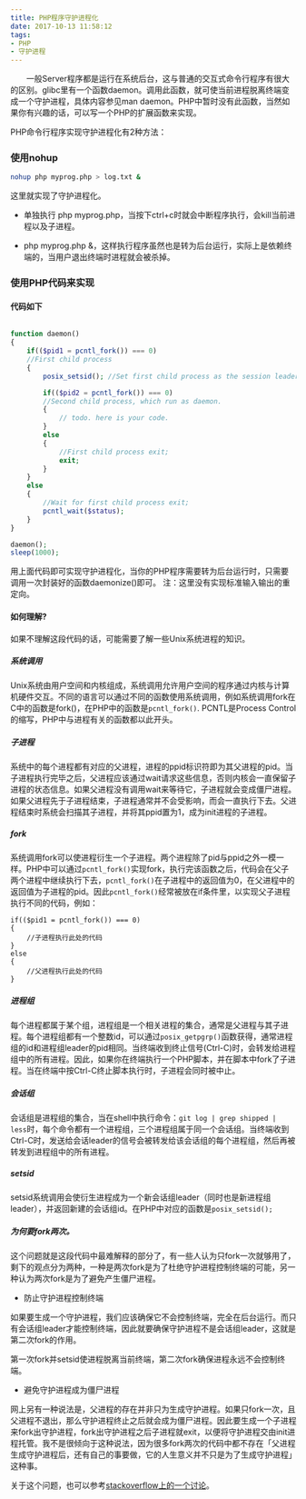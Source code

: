 ```yaml
---
title: PHP程序守护进程化
date: 2017-10-13 11:58:12
tags:
- PHP
- 守护进程
---
```


　　一般Server程序都是运行在系统后台，这与普通的交互式命令行程序有很大的区别。glibc里有一个函数daemon。调用此函数，就可使当前进程脱离终端变成一个守护进程，具体内容参见man daemon。PHP中暂时没有此函数，当然如果你有兴趣的话，可以写一个PHP的扩展函数来实现。

PHP命令行程序实现守护进程化有2种方法：

<!--more -->

### 使用nohup

```bash
nohup php myprog.php > log.txt &

```

这里就实现了守护进程化。

- 单独执行 php myprog.php，当按下ctrl+c时就会中断程序执行，会kill当前进程以及子进程。

- php myprog.php &，这样执行程序虽然也是转为后台运行，实际上是依赖终端的，当用户退出终端时进程就会被杀掉。

### 使用PHP代码来实现

#### 代码如下
```php

function daemon()
{
    if(($pid1 = pcntl_fork()) === 0)
    //First child process
    {
        posix_setsid(); //Set first child process as the session leader.

        if(($pid2 = pcntl_fork()) === 0)
        //Second child process, which run as daemon.
        {
            // todo. here is your code.           
        }
        else
        {
            //First child process exit;
            exit;
        }
    }
    else
    {
        //Wait for first child process exit;
        pcntl_wait($status);
    }
}

daemon();
sleep(1000);
```

用上面代码即可实现守护进程化，当你的PHP程序需要转为后台运行时，只需要调用一次封装好的函数daemonize()即可。
注：这里没有实现标准输入输出的重定向。

#### 如何理解?

如果不理解这段代码的话，可能需要了解一些Unix系统进程的知识。

##### 系统调用

Unix系统由用户空间和内核组成，系统调用允许用户空间的程序通过内核与计算机硬件交互。不同的语言可以通过不同的函数使用系统调用，例如系统调用fork在C中的函数是fork()，在PHP中的函数是`pcntl_fork()`. PCNTL是Process Control的缩写，PHP中与进程有关的函数都以此开头。

##### 子进程

系统中的每个进程都有对应的父进程，进程的ppid标识符即为其父进程的pid。当子进程执行完毕之后，父进程应该通过wait请求这些信息，否则内核会一直保留子进程的状态信息。如果父进程没有调用wait来等待它，子进程就会变成僵尸进程。
如果父进程先于子进程结束，子进程通常并不会受影响，而会一直执行下去。父进程结束时系统会扫描其子进程，并将其ppid置为1，成为init进程的子进程。

##### fork

系统调用fork可以使进程衍生一个子进程。两个进程除了pid与ppid之外一模一样。PHP中可以通过`pcntl_fork()`实现fork，执行完该函数之后，代码会在父子两个进程中继续执行下去，`pcntl_fork()`在子进程中的返回值为0，在父进程中的返回值为子进程的pid。因此`pcntl_fork()`经常被放在if条件里，以实现父子进程执行不同的代码，例如：

```
if(($pid1 = pcntl_fork()) === 0)
{
    //子进程执行此处的代码
}
else
{
    //父进程执行此处的代码
}

```
##### 进程组

每个进程都属于某个组，进程组是一个相关进程的集合，通常是父进程与其子进程。每个进程组都有一个整数id，可以通过`posix_getpgrp()`函数获得，通常进程组的id和进程组leader的pid相同。当终端收到终止信号(Ctrl-C)时，会转发给进程组中的所有进程。因此，如果你在终端执行一个PHP脚本，并在脚本中fork了子进程。当在终端中按Ctrl-C终止脚本执行时，子进程会同时被中止。

##### 会话组

会话组是进程组的集合，当在shell中执行命令：`git log | grep shipped | less`时，每个命令都有一个进程组，三个进程组属于同一个会话组。当终端收到Ctrl-C时，发送给会话leader的信号会被转发给该会话组的每个进程组，然后再被转发到进程组中的所有进程。

##### setsid

setsid系统调用会使衍生进程成为一个新会话组leader（同时也是新进程组leader），并返回新建的会话组id。在PHP中对应的函数是`posix_setsid();`

##### 为何要fork两次。

这个问题就是这段代码中最难解释的部分了，有一些人认为只fork一次就够用了，剩下的观点分为两种，一种是两次fork是为了杜绝守护进程控制终端的可能，另一种认为两次fork是为了避免产生僵尸进程。

- 防止守护进程控制终端

如果要生成一个守护进程，我们应该确保它不会控制终端，完全在后台运行。而只有会话组leader才能控制终端，因此就要确保守护进程不是会话组leader，这就是第二次fork的作用。

第一次fork并setsid使进程脱离当前终端，第二次fork确保进程永远不会控制终端。

- 避免守护进程成为僵尸进程

网上另有一种说法是，父进程的存在并非只为生成守护进程。如果只fork一次，且父进程不退出，那么守护进程终止之后就会成为僵尸进程。因此要生成一个子进程来fork出守护进程，fork出守护进程之后子进程就exit，以便将守护进程交由init进程托管。我不是很倾向于这种说法，因为很多fork两次的代码中都不存在「父进程生成守护进程后，还有自己的事要做，它的人生意义并不只是为了生成守护进程」这种事。

关于这个问题，也可以参考[stackoverflow上的一个讨论](http://stackoverflow.com/questions/881388/what-is-the-reason-for-performing-a-double-fork-when-creating-a-daemon)。